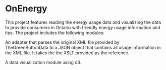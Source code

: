 OnEnergy
=============
This project features reading the energy usage data and visualizing the data to provide consumers in Ontario with friendly
energy usage information and tips. The project includes the following modules:

An adapter that parses the original XML file provided by TheGreenButtonData to a JSON object that contains all usage information in the XML file. It takes the the XSLT provided as the reference.

A data visualization module using d3.